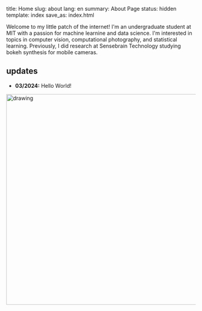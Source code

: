 title: Home
slug: about
lang: en
summary: About Page
status: hidden
template: index
save_as: index.html

<div id="flexIntro">
    <div id = "intro">
    Welcome to my little patch of the internet! I'm an undergraduate student at MIT with a passion for machine learnine and data science.
    I'm interested in topics in computer vision, computational photography, and statistical learning. Previously, I did research at 
    Sensebrain Technology studying bokeh synthesis for mobile cameras.
    </p>
    <h2>updates</h2>
    <ul>
       <li> <b>03/2024:</b> Hello World! 
    </ul>
    </div>
    <img src="images/profile.jpg" alt="drawing" style="width:40em;" id="profilePhoto"/>
</div>


